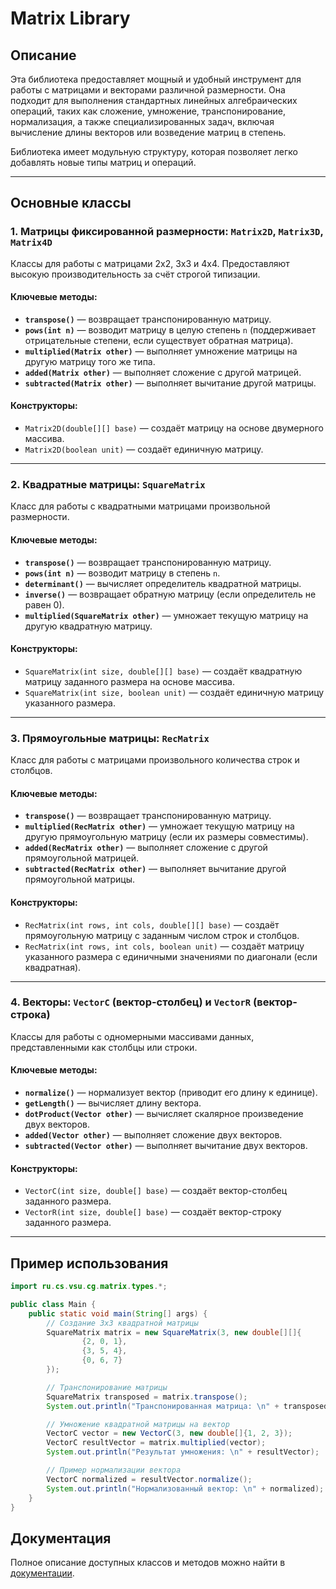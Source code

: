# **Matrix Library**

## **Описание**

Эта библиотека предоставляет мощный и удобный инструмент для работы с матрицами и векторами различной размерности. Она подходит для выполнения стандартных линейных алгебраических операций, таких как сложение, умножение, транспонирование, нормализация, а также специализированных задач, включая вычисление длины векторов или возведение матриц в степень.

Библиотека имеет модульную структуру, которая позволяет легко добавлять новые типы матриц и операций.

---

## **Основные классы**

### **1. Матрицы фиксированной размерности: `Matrix2D`, `Matrix3D`, `Matrix4D`**

Классы для работы с матрицами 2x2, 3x3 и 4x4. Предоставляют высокую производительность за счёт строгой типизации.

#### **Ключевые методы:**

- **`transpose()`** — возвращает транспонированную матрицу.
- **`pows(int n)`** — возводит матрицу в целую степень `n` (поддерживает отрицательные степени, если существует обратная матрица).
- **`multiplied(Matrix other)`** — выполняет умножение матрицы на другую матрицу того же типа.
- **`added(Matrix other)`** — выполняет сложение с другой матрицей.
- **`subtracted(Matrix other)`** — выполняет вычитание другой матрицы.

#### **Конструкторы:**

- `Matrix2D(double[][] base)` — создаёт матрицу на основе двумерного массива.
- `Matrix2D(boolean unit)` — создаёт единичную матрицу.

---

### **2. Квадратные матрицы: `SquareMatrix`**

Класс для работы с квадратными матрицами произвольной размерности.

#### **Ключевые методы:**

- **`transpose()`** — возвращает транспонированную матрицу.
- **`pows(int n)`** — возводит матрицу в степень `n`.
- **`determinant()`** — вычисляет определитель квадратной матрицы.
- **`inverse()`** — возвращает обратную матрицу (если определитель не равен 0).
- **`multiplied(SquareMatrix other)`** — умножает текущую матрицу на другую квадратную матрицу.

#### **Конструкторы:**

- `SquareMatrix(int size, double[][] base)` — создаёт квадратную матрицу заданного размера на основе массива.
- `SquareMatrix(int size, boolean unit)` — создаёт единичную матрицу указанного размера.

---

### **3. Прямоугольные матрицы: `RecMatrix`**

Класс для работы с матрицами произвольного количества строк и столбцов.

#### **Ключевые методы:**

- **`transpose()`** — возвращает транспонированную матрицу.
- **`multiplied(RecMatrix other)`** — умножает текущую матрицу на другую прямоугольную матрицу (если их размеры совместимы).
- **`added(RecMatrix other)`** — выполняет сложение с другой прямоугольной матрицей.
- **`subtracted(RecMatrix other)`** — выполняет вычитание другой прямоугольной матрицы.

#### **Конструкторы:**

- `RecMatrix(int rows, int cols, double[][] base)` — создаёт прямоугольную матрицу с заданным числом строк и столбцов.
- `RecMatrix(int rows, int cols, boolean unit)` — создаёт матрицу указанного размера с единичными значениями по диагонали (если квадратная).

---

### **4. Векторы: `VectorC` (вектор-столбец) и `VectorR` (вектор-строка)**

Классы для работы с одномерными массивами данных, представленными как столбцы или строки.

#### **Ключевые методы:**

- **`normalize()`** — нормализует вектор (приводит его длину к единице).
- **`getLength()`** — вычисляет длину вектора.
- **`dotProduct(Vector other)`** — вычисляет скалярное произведение двух векторов.
- **`added(Vector other)`** — выполняет сложение двух векторов.
- **`subtracted(Vector other)`** — выполняет вычитание двух векторов.

#### **Конструкторы:**

- `VectorC(int size, double[] base)` — создаёт вектор-столбец заданного размера.
- `VectorR(int size, double[] base)` — создаёт вектор-строку заданного размера.

---

## **Пример использования**

```java
import ru.cs.vsu.cg.matrix.types.*;

public class Main {
    public static void main(String[] args) {
        // Создание 3x3 квадратной матрицы
        SquareMatrix matrix = new SquareMatrix(3, new double[][]{
                {2, 0, 1},
                {3, 5, 4},
                {0, 6, 7}
        });

        // Транспонирование матрицы
        SquareMatrix transposed = matrix.transpose();
        System.out.println("Транспонированная матрица: \n" + transposed);

        // Умножение квадратной матрицы на вектор
        VectorC vector = new VectorC(3, new double[]{1, 2, 3});
        VectorC resultVector = matrix.multiplied(vector);
        System.out.println("Результат умножения: \n" + resultVector);

        // Пример нормализации вектора
        VectorC normalized = resultVector.normalize();
        System.out.println("Нормализованный вектор: \n" + normalized);
    }
}

```

## Документация

Полное описание доступных классов и методов можно найти в [документации](docs/index.html).


